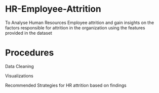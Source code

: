 # HR-Employee-Attrition
To Analyse Human Resources Employee attrition and gain insights on the factors  responsible for attrition  in the organization using the features provided in the dataset 

# Procedures 
Data Cleaning 

Visualizations 

Recommended Strategies for HR attrition based on findings
